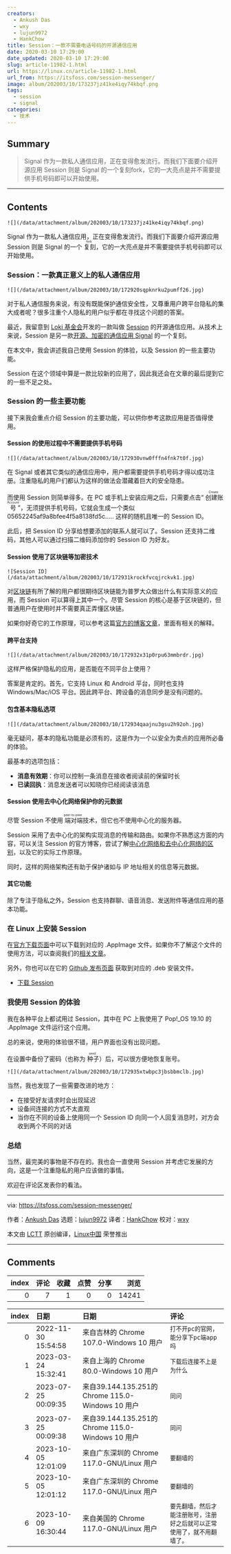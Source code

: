 ```yaml
---
creators:
  - Ankush Das
  - wxy
  - lujun9972
  - HankChow
title: Session：一款不需要电话号码的开源通信应用
date: 2020-03-10 17:29:00
date_updated: 2020-03-10 17:29:00
slug: article-11982-1.html
url: https://linux.cn/article-11982-1.html
url_from: https://itsfoss.com/session-messenger/
image: album/202003/10/173237jz41ke4iqy74kbqf.png
tags:
  - session
  - signal
categories:
  - 技术
---
```


## Summary

> Signal 作为一款私人通信应用，正在变得愈发流行。而我们下面要介绍开源应用 Session 则是 Signal 的一个复刻fork，它的一大亮点是并不需要提供手机号码即可以开始使用。

***

<!-- more -->

## Contents

`![](/data/attachment/album/202003/10/173237jz41ke4iqy74kbqf.png)`

Signal 作为一款私人通信应用，正在变得愈发流行。而我们下面要介绍开源应用 Session 则是 Signal 的一个<ruby> 复刻 <rt>  fork </rt></ruby>，它的一大亮点是并不需要提供手机号码即可以开始使用。

### Session：一款真正意义上的私人通信应用

`![](/data/attachment/album/202003/10/172920sqpknrku2pumff26.jpg)`

对于私人通信服务来说，有没有既能保护通信安全性，又尊重用户跨平台隐私的集大成者呢？很多注重个人隐私的用户似乎都在寻找这个问题的答案。

最近，我留意到 [Loki 基金会](https://loki.foundation/)开发的一款叫做 [Session](https://getsession.org/) 的开源通信应用。从技术上来说，Session 是另一款[开源、加密的通信应用 Signal](https://linux.cn/article-11764-1.html) 的一个复刻。

在本文中，我会讲述我自己使用 Session 的体验，以及 Session 的一些主要功能。

Session 在这个领域中算是一款比较新的应用了，因此我还会在文章的最后提到它的一些不足之处。

### Session 的一些主要功能

接下来我会重点介绍 Session 的主要功能，可以供你参考这款应用是否值得使用。

#### Session 的使用过程中不需要提供手机号码

`![](/data/attachment/album/202003/10/172930vnw0fffn4fnk7t0f.jpg)`

在 Signal 或者其它类似的通信应用中，用户都需要提供手机号码才得以成功注册。注重隐私的用户们都认为这样的做法会潜藏着巨大的安全隐患。

而使用 Session 则简单得多。在 PC 或手机上安装应用之后，只需要点击“<ruby> 创建账号 <rt>  Create Account </rt></ruby>”，无须提供手机号码，它就会生成一个类似 05652245af9a8bfee4f5a8138fd5c….. 这样的随机且唯一的 Session ID。

此后，把 Session ID 分享给想要添加的联系人就可以了。Session 还支持二维码，其他人可以通过扫描二维码添加你的 Session ID 为好友。

#### Session 使用了区块链等加密技术

`![Session ID](/data/attachment/album/202003/10/172931krockfvcqjrckvk1.jpg)`

对[区块链](https://en.wikipedia.org/wiki/Blockchain)有所了解的用户都很期待区块链能为普罗大众做出什么有实际意义的应用，而 Session 可以算得上其中一个。尽管 Session 的核心是基于区块链的，但普通用户在使用时并不需要真正弄懂区块链。

如果你好奇它的工作原理，可以参考这篇[官方的博客文章](https://getsession.org/how-session-protects-your-anonymity-with-blockchain-and-crypto/)，里面有相关的解释。

#### 跨平台支持

`![](/data/attachment/album/202003/10/172932x31p0rpu63mmbrdr.jpg)`

这样严格保护隐私的应用，是否能在不同平台上使用？

答案是肯定的。首先，它支持 Linux 和 Android 平台，同时也支持 Windows/Mac/iOS 平台。因此跨平台、跨设备的消息同步是没有问题的。

#### 包含基本隐私选项

`![](/data/attachment/album/202003/10/172934qaajnu3gsu2h92oh.jpg)`

毫无疑问，基本的隐私功能是必须有的，这是作为一个以安全为卖点的应用所必备的体验。

最基本的选项包括：

* **消息有效期**：你可以控制一条消息在接收者阅读前的保留时长
* **已读回执**：消息发送者可以知晓你已经阅读该消息

#### Session 使用去中心化网络保护你的元数据

尽管 Session 不使用<ruby> 端对端 <rt>  peer-to-peer </rt></ruby>技术，但它也不使用中心化的服务器。

Session 采用了去中心化的架构实现消息的传输和路由。如果你不熟悉这方面的内容，可以关注 Session 的官方博客，尝试了解[中心化网络和去中心化网络的区别](https://getsession.org/centralisation-vs-decentralisation-in-private-messaging/)，以及它的实际工作原理。

同时，这样的网络架构还有助于保护诸如与 IP 地址相关的信息等元数据。

#### 其它功能

除了专注于隐私之外，Session 也支持群聊、语音消息、发送附件等通信应用的基本功能。

### 在 Linux 上安装 Session

在[官方下载页面](https://getsession.org/download/)中可以下载到对应的 .AppImage 文件。如果你不了解这个文件的使用方法，可以查阅我们的[相关文章](https://itsfoss.com/use-appimage-linux/)。

另外，你也可以在它的 [Github 发布页面](https://github.com/loki-project/session-desktop/releases) 获取到对应的 .deb 安装文件。

* [下载 Session](https://getsession.org/download/)

### 我使用 Session 的体验

我在各种平台上都试用过 Session，其中在 PC 上我使用了 Pop!\_OS 19.10 的 .AppImage 文件运行这个应用。

总的来说，使用的体验很不错，用户界面也没有出现问题。

在设置中备份了密码（也称为<ruby> 种子 <rt>  seed </rt></ruby>）后，可以很方便地恢复账号。

`![](/data/attachment/album/202003/10/172935xtwbpc3jbsbbmclb.jpg)`

当然，我也发现了一些需要改进的地方：

* 在接受好友请求时会出现延迟
* 设备间连接的方式不太直观
* 当你在不同的设备上使用同一个 Session ID 向同一个人回复消息时，对方会收到两个不同的对话

### 总结

当然，最完美的事物是不存在的。我也会一直使用 Session 并考虑它发展的方向，这是一个注重隐私的用户应该做的事情。

欢迎在评论区发表你的看法。

---

via: <https://itsfoss.com/session-messenger/>

作者：[Ankush Das](https://itsfoss.com/author/ankush/) 选题：[lujun9972](https://github.com/lujun9972) 译者：[HankChow](https://github.com/HankChow) 校对：[wxy](https://github.com/wxy)

本文由 [LCTT](https://github.com/LCTT/TranslateProject) 原创编译，[Linux中国](https://linux.cn/) 荣誉推出

***

## Comments


|   index |   评论 |   收藏 |   点赞 |   分享 |   浏览 |
|--------:|-------:|-------:|-------:|-------:|-------:|
|       0 |      7 |      1 |      0 |      0 |  14241 |

|   index | 日期                | 日期                                              | 评论                                                                     |
|--------:|:--------------------|:--------------------------------------------------|:-------------------------------------------------------------------------|
|       0 | 2022-11-30 15:54:58 | 来自吉林的 Chrome 107.0-Windows 10 用户           | `打不开pc的官网，能分享下pc端app吗`                                      |
|       1 | 2023-03-24 15:32:41 | 来自上海的 Chrome 80.0-Windows 10 用户            | `下载后连接不上是为什么`                                                 |
|       2 | 2023-07-25 00:09:35 | 来自39.144.135.251的 Chrome 115.0-Windows 10 用户 | `同问`                                                                   |
|       3 | 2023-07-25 00:09:38 | 来自39.144.135.251的 Chrome 115.0-Windows 10 用户 | `同问`                                                                   |
|       4 | 2023-10-05 12:01:09 | 来自广东深圳的 Chrome 117.0-GNU/Linux 用户        | `要翻墙的`                                                               |
|       5 | 2023-10-05 12:01:12 | 来自广东深圳的 Chrome 117.0-GNU/Linux 用户        | `要翻墙的`                                                               |
|       6 | 2023-10-09 16:30:44 | 来自美国的 Chrome 117.0-GNU/Linux 用户            | `要先翻墙，然后才能注册账号，注册好之后就可以正常使用了，就不用翻墙了。` |
